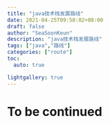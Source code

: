 ```yaml
---
title: "java技术栈发展路线"
date: 2021-04-25T09:58:02+08:00
draft: false
author: "SeaSoonKeun"
description: "java技术栈发展路线"
tags: ["java","路线"]
categories: ["route"]
toc: 
  auto: true

lightgallery: true
---
```

# To be continued